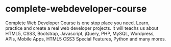 # complete-webdeveloper-course

Complete Web Developer Course is one stop place you need. Learn, practice and create a real web developer projects. It will teachs us about HTML5, CSS3, Bootstrap, Javascript, jQuery, PHP, MySQL, Wordpress, APIs, Mobile Apps, HTML5 CSS3 Special Features, Python and many mores. 

